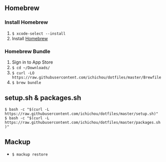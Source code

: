 ## Homebrew

### Install Homebrew

1. `$ xcode-select --install`
2. Install [Homebrew](https://brew.sh/)

### Homebrew Bundle

1. Sign in to App Store
2. `$ cd ~/Downloads/`
3. `$ curl -LO https://raw.githubusercontent.com/ichichou/dotfiles/master/Brewfile`
4. `$ brew bundle`

## setup.sh & packages.sh

`$ bash -c "$(curl -L https://raw.githubusercontent.com/ichichou/dotfiles/master/setup.sh)"`
`$ bash -c "$(curl -L https://raw.githubusercontent.com/ichichou/dotfiles/master/packages.sh)"`

## Mackup

* `$ mackup restore`
